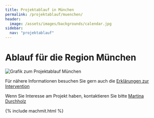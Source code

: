 ```yaml
---
title: Projektablauf in München
permalink: /projektablauf/muenchen/
header:
  image: /assets/images/backgrounds/calendar.jpg
sidebar:
  nav: "projektablauf"
---
```


# **Ablauf für die Region München**

![Grafik zum Projektablauf München](/assets/images/logos/Ablauf_MUC.JPG)

Für nähere Informationen besuchen Sie gern auch die [Erklärungen zur Intervention](http://www.http://www.kompass-forschung.de/ueber-die-studie/interventionen.md)

Wenn Sie Interesse am Projekt haben, kontaktieren Sie bitte [Martina Durchholz](http://www.kompass-forschung.de/team/#Martina+Durchholz%2C+M.+Sc.)

{% include machmit.html %}



